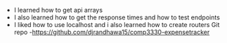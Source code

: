 - I learned how to get api arrays
- I also learned how to get the response times and how to test endpoints
- I liked how to use localhost and i also learned how to create routers
Git repo
    -https://github.com/djrandhawa15/comp3330-expensetracker